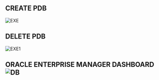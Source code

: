 ## CREATE PDB
![EXE](https://github.com/user-attachments/assets/2f6cc08c-128d-4376-ab02-dabd3a48e35d)
## DELETE PDB
![EXE1](https://github.com/user-attachments/assets/e9608694-d3ac-470c-b076-8eeb3719449f)
## ORACLE ENTERPRISE MANAGER DASHBOARD ![DB](https://github.com/user-attachments/assets/db6b5c40-6fb3-4aee-8b2d-e8ddd3251bae)


